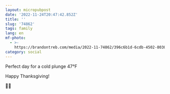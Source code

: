 ```yaml
---
layout: micropubpost
date: '2022-11-24T20:47:42.852Z'
title: ''
slug: '74862'
tags: family
lang: en
mf-photo:
  - >-
    https://brandontreb.com/media/2022-11-74862/396c6b1d-6cdb-4502-8030-ab29bf4842f3.jpeg
category: social
---
```

Perfect day for a cold plunge 47°F

Happy Thanksgiving!

🦃🍁 
